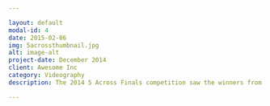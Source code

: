 ```yaml
---

layout: default
modal-id: 4
date: 2015-02-06
img: 5acrossthumbnail.jpg
alt: image-alt
project-date: December 2014
client: Awesome Inc
category: Videography
description: The 2014 5 Across Finals competition saw the winners from each previous competition in 2014 go head-to-head in a night that promised a $4000 grand prize. The winner of last year’s 5 Across Finals was CompleteSet, pitched by Gary Darna.

---
```

